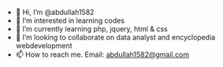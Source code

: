 - 👋 Hi, I’m @abdullah1582
- 👀 I’m interested in learning codes
- 🌱 I’m currently learning php, jquery, html & css
- 💞️ I’m looking to collaborate on data analyst and encyclopedia webdevelopment
- 📫 How to reach me. Email: abdullah1582@gmail.com

<!---
abdullah1582/abdullah1582 is a ✨ special ✨ repository because its `README.md` (this file) appears on your GitHub profile.
You can click the Preview link to take a look at your changes.
--->
